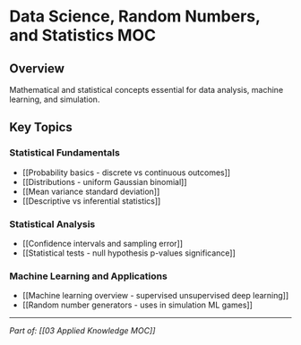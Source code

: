 # Data Science, Random Numbers, and Statistics MOC

## Overview
Mathematical and statistical concepts essential for data analysis, machine learning, and simulation.

## Key Topics

### Statistical Fundamentals
- [[Probability basics - discrete vs continuous outcomes]]
- [[Distributions - uniform Gaussian binomial]]
- [[Mean variance standard deviation]]
- [[Descriptive vs inferential statistics]]

### Statistical Analysis
- [[Confidence intervals and sampling error]]
- [[Statistical tests - null hypothesis p-values significance]]

### Machine Learning and Applications
- [[Machine learning overview - supervised unsupervised deep learning]]
- [[Random number generators - uses in simulation ML games]]

---
*Part of: [[03 Applied Knowledge MOC]]*
